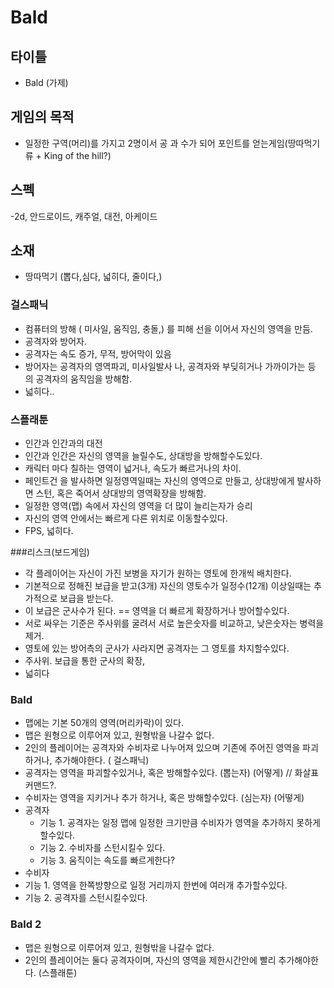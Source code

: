 # Bald

## 타이틀
- Bald (가제)

## 게임의 목적
- 일정한 구역(머리)를 가지고 2명이서 공 과 수가 되어 포인트를 얻는게임(땅따먹기류 + King of the hill?)

## 스펙
-2d, 안드로이드, 캐주얼, 대전, 아케이드

## 소재
- 땅따먹기 (뽑다,심다, 넓히다, 줄이다,)

### 걸스패닉
- 컴퓨터의 방해 ( 미사일, 움직임, 충돌,) 를 피해 선을 이어서 자신의 영역을 만듬.
- 공격자와 방어자.
- 공격자는 속도 증가, 무적, 방어막이 있음
- 방어자는 공격자의 영역파괴, 미사일발사 나, 공격자와 부딪히거나 가까이가는 등 의 공격자의 움직임을 방해함.
- 넓히다..

### 스플래툰
- 인간과 인간과의 대전
- 인간과 인간은 자신의 영역을 늘릴수도, 상대방을 방해할수도있다.
- 캐릭터 마다 칠하는 영역이 넓거나, 속도가 빠르거나의 차이.
- 페인트건 을 발사하면 일정영역일때는 자신의 영역으로 만들고, 상대방에게 발사하면 스턴, 혹은 죽어서 상대방의 영역확장을 방해함.
- 일정한 영역(맵) 속에서 자신의 영역을 더 많이 늘리는자가 승리
- 자신의 영역 안에서는 빠르게 다른 위치로 이동할수있다.
- FPS, 넓히다.


###리스크(보드게임)
- 각 플레이어는 자신이 가진 보병을 자기가 원하는 영토에 한개씩 배치한다.
- 기본적으로 정해진 보급을 받고(3개) 자신의 영토수가 일정수(12개) 이상일때는 추가적으로 보급을 받는다.
- 이 보급은 군사수가 된다. == 영역을 더 빠르게 확장하거나 방어할수있다.
- 서로 싸우는 기준은 주사위를 굴려서 서로 높은숫자를 비교하고, 낮은숫자는 병력을 제거.
- 영토에 있는 방어측의 군사가 사라지면 공격자는 그 영토를 차지할수있다.
- 주사위. 보급을 통한 군사의 확장,
- 넓히다

### Bald
- 맵에는  기본 50개의 영역(머리카락)이 있다.
- 맵은 원형으로 이루어져 있고, 원형밖을 나갈수 없다.
- 2인의 플레이어는 공격자와 수비자로 나누어져 있으며 기존에 주어진 영역을 파괴하거나, 추가해야한다. ( 걸스패닉)
- 공격자는 영역을 파괴할수있거나, 혹은 방해할수있다.    (뽑는자) (어떻게) // 화살표 커맨드?.
- 수비자는 영역을 지키거나 추가 하거나, 혹은 방해할수있다.   (심는자) (어떻게)
- 공격자
  - 기능  1. 공격자는 일정 맵에 일정한 크기만큼 수비자가 영역을 추가하지 못하게 할수있다.
  - 기능  2. 수비자를 스턴시킬수 있다.
  - 기능 3. 움직이는 속도를 빠르게한다?
- 수비자
 - 기능 1. 영역을 한쪽방향으로 일정 거리까지  한번에 여러개 추가할수있다.
 - 기능  2. 공격자를 스턴시킬수있다.

### Bald 2
- 맵은 원형으로 이루어져 있고, 원형밖을 나갈수 없다.
- 2인의 플레이어는 둘다 공격자이며, 자신의 영역을 제한시간안에 빨리 추가해야한다. (스플래툰)
